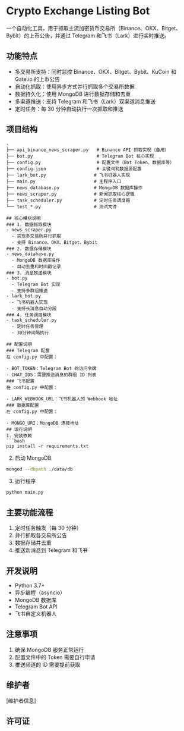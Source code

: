 # Crypto Exchange Listing Bot

一个自动化工具，用于抓取主流加密货币交易所（Binance、OKX、Bitget、Bybit）的上币公告，并通过 Telegram 和飞书（Lark）进行实时推送。

## 功能特点

- 多交易所支持：同时监控 Binance、OKX、Bitget、Bybit、KuCoin 和 Gate.io 的上币公告
- 自动化抓取：使用异步方式并行抓取多个交易所数据
- 数据持久化：使用 MongoDB 进行数据存储和去重
- 多渠道推送：支持 Telegram 和飞书（Lark）双渠道消息推送
- 定时任务：每 30 分钟自动执行一次抓取和推送

## 项目结构

```plaintext
.
├── api_binance_news_scraper.py   # Binance API 抓取实现（备用）
├── bot.py                        # Telegram Bot 核心实现
├── config.py                     # 配置文件（Bot Token、数据库等）
├── config.json                   # 关键词和数据源配置
├── lark_bot.py                  # 飞书机器人实现
├── main.py                      # 主程序入口
├── news_database.py             # MongoDB 数据库操作
├── news_scraper.py              # 新闻抓取核心逻辑
├── task_scheduler.py            # 定时任务调度器
└── test_*.py                    # 测试文件

## 核心模块说明
### 1. 数据抓取模块
- news_scraper.py
  - 实现多交易所并行抓取
  - 支持 Binance、OKX、Bitget、Bybit
### 2. 数据存储模块
- news_database.py
  - MongoDB 数据库操作
  - 自动去重和时间戳记录
### 3. 消息推送模块
- bot.py
  - Telegram Bot 实现
  - 支持多群组推送
- lark_bot.py
  - 飞书机器人实现
  - 支持长消息自动分段
### 4. 任务调度模块
- task_scheduler.py
  - 定时任务管理
  - 30分钟间隔执行

## 配置说明
### Telegram 配置
在 config.py 中配置：

- BOT_TOKEN：Telegram Bot 的访问令牌
- CHAT_IDS：需要推送消息的群组 ID 列表
### 飞书配置
在 config.py 中配置：

- LARK_WEBHOOK_URL：飞书机器人的 Webhook 地址
### 数据库配置
在 config.py 中配置：

- MONGO_URI：MongoDB 连接地址
## 运行说明
1. 安装依赖
```bash
pip install -r requirements.txt
 ```

2. 启动 MongoDB
```bash
mongod --dbpath ./data/db
 ```

3. 运行程序
```bash
python main.py
 ```

## 主要功能流程
1. 定时任务触发（每 30 分钟）
2. 并行抓取各交易所公告
3. 数据存储并去重
4. 推送新消息到 Telegram 和飞书
## 开发说明
- Python 3.7+
- 异步编程（asyncio）
- MongoDB 数据库
- Telegram Bot API
- 飞书自定义机器人
## 注意事项
1. 确保 MongoDB 服务正常运行
2. 配置文件中的 Token 需要自行申请
3. 推送频道的 ID 需要提前获取
## 维护者
[维护者信息]

## 许可证